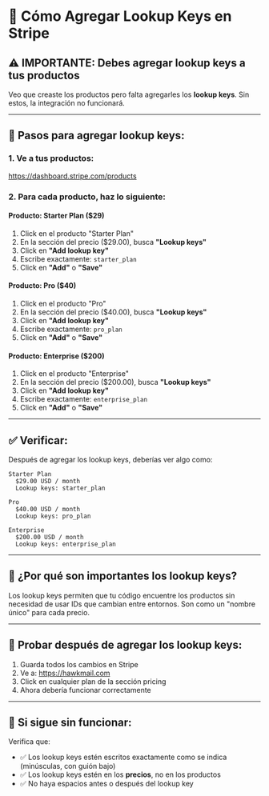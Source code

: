 # 🔑 Cómo Agregar Lookup Keys en Stripe

## ⚠️ IMPORTANTE: Debes agregar lookup keys a tus productos

Veo que creaste los productos pero falta agregarles los **lookup keys**. Sin estos, la integración no funcionará.

---

## 📝 Pasos para agregar lookup keys:

### **1. Ve a tus productos:**
https://dashboard.stripe.com/products

### **2. Para cada producto, haz lo siguiente:**

#### **Producto: Starter Plan ($29)**
1. Click en el producto "Starter Plan"
2. En la sección del precio ($29.00), busca **"Lookup keys"**
3. Click en **"Add lookup key"**
4. Escribe exactamente: `starter_plan`
5. Click en **"Add"** o **"Save"**

#### **Producto: Pro ($40)**
1. Click en el producto "Pro"
2. En la sección del precio ($40.00), busca **"Lookup keys"**
3. Click en **"Add lookup key"**
4. Escribe exactamente: `pro_plan`
5. Click en **"Add"** o **"Save"**

#### **Producto: Enterprise ($200)**
1. Click en el producto "Enterprise"
2. En la sección del precio ($200.00), busca **"Lookup keys"**
3. Click en **"Add lookup key"**
4. Escribe exactamente: `enterprise_plan`
5. Click en **"Add"** o **"Save"**

---

## ✅ Verificar:

Después de agregar los lookup keys, deberías ver algo como:

```
Starter Plan
  $29.00 USD / month
  Lookup keys: starter_plan
```

```
Pro
  $40.00 USD / month
  Lookup keys: pro_plan
```

```
Enterprise
  $200.00 USD / month
  Lookup keys: enterprise_plan
```

---

## 🎯 ¿Por qué son importantes los lookup keys?

Los lookup keys permiten que tu código encuentre los productos sin necesidad de usar IDs que cambian entre entornos. Son como un "nombre único" para cada precio.

---

## 🧪 Probar después de agregar los lookup keys:

1. Guarda todos los cambios en Stripe
2. Ve a: https://hawkmail.com
3. Click en cualquier plan de la sección pricing
4. Ahora debería funcionar correctamente

---

## 🐛 Si sigue sin funcionar:

Verifica que:
- ✅ Los lookup keys estén escritos exactamente como se indica (minúsculas, con guión bajo)
- ✅ Los lookup keys estén en los **precios**, no en los productos
- ✅ No haya espacios antes o después del lookup key
